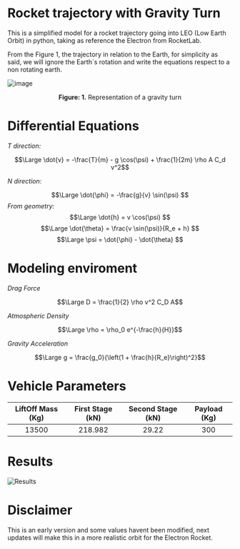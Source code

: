# Rocket trajectory with Gravity Turn
This is a simplified model for a rocket trajectory going into LEO (Low Earth Orbit) in python, taking as reference the Electron from RocketLab.

From the Figure 1, the trajectory in relation to the Earth, for simplicity as said, we will ignore the Earth´s rotation and write the equations respect to a non rotating earth.

![image](https://github.com/camilo-zuluaga/rocket-trajectory/assets/103959811/c3792283-d3c5-4509-9c73-dc513fac440e)

<div align="center">
  <strong>Figure: 1.</strong> Representation of a gravity turn
</div>

# Differential Equations

_T direction:_

$$\Large \dot{v} = -\frac{T}{m} - g \cos(\psi) + \frac{1}{2m} \rho A C_d v^2$$

_N direction:_

$$\Large \dot{\phi} = -\frac{g}{v} \sin(\psi)
$$
_From geometry:_
$$\Large \dot{h} = v \cos(\psi)
$$
$$\Large \dot{\theta} = \frac{v \sin(\psi)}{R_e + h}
$$
$$\Large \psi = \dot{\phi} - \dot{\theta}
$$

# Modeling enviroment
_Drag Force_

$$\Large D = \frac{1}{2} \rho v^2 C_D A$$

_Atmospheric Density_

$$\Large \rho = \rho_0 e^{-\frac{h}{H}}$$

_Gravity Acceleration_

$$\Large g = \frac{g_0}{\left(1 + \frac{h}{R_e}\right)^2}$$

# Vehicle Parameters

| LiftOff Mass (Kg) | First Stage (kN) | Second Stage (kN) | Payload (Kg) |
| :---------------: | :--------------: | :---------------: | :----------: |
|       13500       |     218.982      |       29.22       |     300      |

# Results

![Results](https://github.com/camilo-zuluaga/rocket-trajectory/assets/103959811/7e661874-e2e9-47ec-9a08-b6c353924b91)

# Disclaimer

This is an early version and some values havent been modified, next updates will make this in a more realistic orbit for the Electron Rocket.

